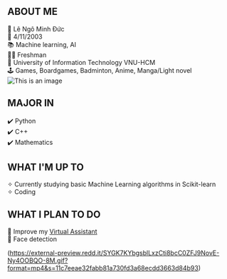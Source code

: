 ## ABOUT ME

:adult: Lê Ngô Minh Đức<br>
:date: 4/11/2003<br>
:books: Machine learning, AI<br>
:man_student: Freshman<br>
:school: University of Information Technology VNU-HCM<br>
:joystick: Games, Boardgames, Badminton, Anime, Manga/Light novel
![This is an image](https://i.imgur.com/IljUpci.gif)

## MAJOR IN

:heavy_check_mark: Python<br>
:heavy_check_mark: C++<br>
:heavy_check_mark: Mathematics<br>

## WHAT I'M UP TO

✧ Currently studying basic Machine Learning algorithms in Scikit-learn<br>
✧ Coding<br>

## WHAT I PLAN TO DO

:dart: Improve my [Virtual Assistant](https://github.com/lnmduc2/stupidAI)<br>
:dart: Face detection<br>

(https://external-preview.redd.it/SYGK7KYbgsblLxzCti8bcC0ZFJ9NovE-Ny4OOBQO-8M.gif?format=mp4&s=11c7eeae32fabb81a730fd3a68ecdd3663d84b93)





